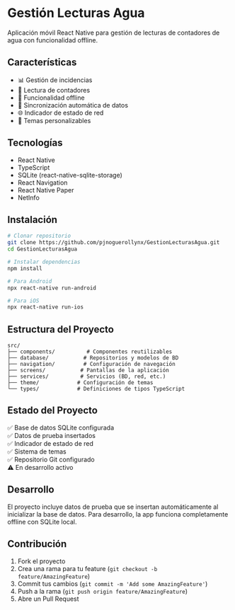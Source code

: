 # Gestión Lecturas Agua

Aplicación móvil React Native para gestión de lecturas de contadores de agua con funcionalidad offline.

## Características

- 📊 Gestión de incidencias
- 🔢 Lectura de contadores
- 📱 Funcionalidad offline
- 🔄 Sincronización automática de datos
- 🌐 Indicador de estado de red
- 🎨 Temas personalizables

## Tecnologías

- React Native
- TypeScript
- SQLite (react-native-sqlite-storage)
- React Navigation
- React Native Paper
- NetInfo

## Instalación

```bash
# Clonar repositorio
git clone https://github.com/pjnoguerollynx/GestionLecturasAgua.git
cd GestionLecturasAgua

# Instalar dependencias
npm install

# Para Android
npx react-native run-android

# Para iOS
npx react-native run-ios
```

## Estructura del Proyecto

```
src/
├── components/          # Componentes reutilizables
├── database/           # Repositorios y modelos de BD
├── navigation/         # Configuración de navegación
├── screens/           # Pantallas de la aplicación
├── services/          # Servicios (BD, red, etc.)
├── theme/            # Configuración de temas
└── types/            # Definiciones de tipos TypeScript
```

## Estado del Proyecto

✅ Base de datos SQLite configurada  
✅ Datos de prueba insertados  
✅ Indicador de estado de red  
✅ Sistema de temas  
✅ Repositorio Git configurado  
⚠️ En desarrollo activo  

## Desarrollo

El proyecto incluye datos de prueba que se insertan automáticamente al inicializar la base de datos. Para desarrollo, la app funciona completamente offline con SQLite local.

## Contribución

1. Fork el proyecto
2. Crea una rama para tu feature (`git checkout -b feature/AmazingFeature`)
3. Commit tus cambios (`git commit -m 'Add some AmazingFeature'`)
4. Push a la rama (`git push origin feature/AmazingFeature`)
5. Abre un Pull Request
